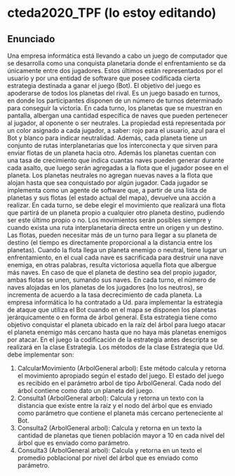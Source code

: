 # cteda2020_TPF (lo estoy editando)
## Enunciado
Una empresa informática está llevando a cabo un juego de computador que se desarrolla como una conquista planetaria donde el enfrentamiento se da únicamente entre dos jugadores. Estos últimos están representados por el usuario y por una entidad de software que posee codificada cierta estrategia destinada a ganar el juego (Bot). El objetivo del juego es apoderarse de todos los planetas del rival. Es un juego basado en turnos, en donde los participantes disponen de un número de turnos determinado para conseguir la victoria. En cada turno, los planetas que se muestran en pantalla, albergan una cantidad específica de naves que pueden pertenecer al jugador, al oponente o ser neutrales. La propiedad está representada por un color asignado a cada jugador, a saber: rojo para el usuario, azul para el Bot y blanco para indicar neutralidad. Además, cada planeta tiene un conjunto de rutas interplanetarias que los interconecta y que sirven para enviar flotas de un planeta hacia otro. Además los planetas cuentan con una tasa de crecimiento que indica cuantas naves pueden generar durante cada asalto, que luego serán agregadas a la flota que el jugador posee en el planeta. Los planetas neutrales no agregan nuevas naves a la flota que alojan hasta que sea conquistado por algún jugador.
Cada jugador se implementa como un agente de software que, a partir de una lista de planetas y sus flotas (el estado actual del mapa), devuelve una acción a realizar. En cada turno, se debe elegir el movimiento que realizará una flota que partirá de un planeta propio a cualquier otro planeta destino, pudiendo ser este último propio o no. Los movimientos serán posibles siempre y cuando exista una ruta interplanetaria directa entre un origen y un destino. Las flotas, pueden necesitar más de un turno para llegar a su planeta de destino (el tiempo es directamente proporcional a la distancia entre los planetas). Cuando la flota llega un planeta enemigo o neutral, tiene lugar un enfrentamiento, en el cual cada nave es sacrificada para destruir una nave enemiga, en otras palabras, resulta victoriosa aquella flota que albergue más naves. En caso de que el planeta de destino sea del propio jugador, ambas flotas se unen, sumando sus naves. En cada turno, el número de naves alojadas en los planetas de los jugadores (no los neutros), se incrementa de acuerdo a la tasa decrecimiento de cada planeta.
La empresa informática lo ha contratado a Ud. para implementar la estrategia de ataque que utiliza el Bot cuando en el mapa se disponen los planetas jerárquicamente o en forma de árbol general. Esta estrategia tiene como objetivo conquistar el planeta ubicado en la raíz del árbol para luego atacar el planeta enemigo más cercano hasta que no haya más planetas enemigos por atacar. En el juego la codificación de la estrategia antes descripta se realizará en la clase Estrategia.
Los métodos de la clase Estrategia que Ud. debe implementar son:
1. CalcularMovimiento (ArbolGeneral<Planeta> arbol): Este método calcula y retorna el movimiento apropiado según el estado del juego. El estado del juego es recibido en el parámetro arbol de tipo ArbolGeneral<Planeta>. Cada nodo del árbol contiene como dato un planeta del juego.
2. Consulta1 (ArbolGeneral<Planeta> arbol): Calcula y retorna un texto con la distancia que existe entre la raíz y el nodo del árbol que es enviado como parámetro que contiene el planeta más cercano perteneciente al Bot.
3. Consulta2 (ArbolGeneral<Planeta> arbol): Calcula y retorna en un texto la cantidad de planetas que tienen población mayor a 10 en cada nivel del árbol que es enviado como parámetro.
4. Consulta3 (ArbolGeneral<Planeta> arbol): Calcula y retorna en un texto el promedio poblacional por nivel del árbol que es enviado como parámetro.

